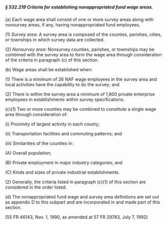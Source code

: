 ##### § 532.219 Criteria for establishing nonappropriated fund wage areas. #####

(a) Each wage area shall consist of one or more survey areas along with nonsurvey areas, if any, having nonappropriated fund employees.

(1) *Survey area:* A survey area is composed of the counties, parishes, cities, or townships in which survey data are collected.

(2) *Nonsurvey area:* Nonsurvey counties, parishes, or townships may be combined with the survey area to form the wage area through consideration of the criteria in paragraph (c) of this section.

(b) Wage areas shall be established when:

(1) There is a minimum of 26 NAF wage employees in the survey area and local activities have the capability to do the survey; and

(2) There is within the survey area a minimum of 1,800 private enterprise employees in establishments within survey specifications.

(c)(1) Two or more counties may be combined to constitute a single wage area through consideration of:

(i) Proximity of largest activity in each county;

(ii) Transportation facilities and commuting patterns; and

(iii) Similarities of the counties in:

(A) Overall population;

(B) Private employment in major industry categories; and

(C) Kinds and sizes of private industrial establishments.

(2) Generally, the criteria listed in paragraph (c)(1) of this section are considered in the order listed.

(d) The nonappropriated fund wage and survey area definitions are set out as appendix D to this subpart and are incorporated in and made part of this section.

[55 FR 46143, Nov. 1, 1990, as amended at 57 FR 29783, July 7, 1992]